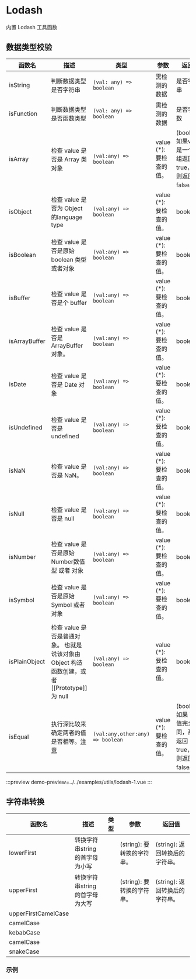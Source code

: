 # Lodash

内置 Lodash 工具函数

## 数据类型校验

| 函数名        | 描述                                                                                         | 类型                             | 参数                    | 返回值                                                          |
| ------------- | -------------------------------------------------------------------------------------------- | -------------------------------- | ----------------------- | --------------------------------------------------------------- |
| isString      | 判断数据类型是否字符串                                                                       | `(val: any) => boolean`          | 需检测的数据            | 是否字符串                                                      |
| isFunction    | 判断数据类型是否函数类型                                                                     | `(val: any) => boolean`          | 需检测的数据            | 是否字函数                                                      |
| isArray       | 检查 value 是否是 Array 类对象                                                               | `(val:any) => boolean`           | value (*): 要检查的值。 | (boolean): 如果value是一个数组返回 true，否则返回 false。       |
| isObject      | 检查 value 是否为 Object 的language type                                                     | `(val:any) => boolean`           | value (*): 要检查的值。 | boolean                                                         |
| isBoolean     | 检查 value 是否是原始 boolean 类型或者对象                                                   | `(val:any) => boolean`           | value (*): 要检查的值。 | boolean                                                         |
| isBuffer      | 检查 value 是否是个 buffer                                                                   | `(val:any) => boolean`           | value (*): 要检查的值。 | boolean                                                         |
| isArrayBuffer | 检查 value 是否是 ArrayBuffer 对象。                                                         | `(val:any) => boolean`           | value (*): 要检查的值。 | boolean                                                         |
| isDate        | 检查 value 是否是 Date 对象                                                                  | `(val:any) => boolean`           | value (*): 要检查的值。 | boolean                                                         |
| isUndefined   | 检查 value 是否是 undefined                                                                  | `(val:any) => boolean`           | value (*): 要检查的值。 | boolean                                                         |
| isNaN         | 检查 value 是否是 NaN。                                                                      | `(val:any) => boolean`           | value (*): 要检查的值。 | boolean                                                         |
| isNull        | 检查 value 是否是 null                                                                       | `(val:any) => boolean`           | value (*): 要检查的值。 | boolean                                                         |
| isNumber      | 检查 value 是否是原始Number数值型 或者 对象                                                  | `(val:any) => boolean`           | value (*): 要检查的值。 | boolean                                                         |
| isSymbol      | 检查 value 是否是原始 Symbol 或者对象                                                        | `(val:any) => boolean`           | value (*): 要检查的值。 | boolean                                                         |
| isPlainObject | 检查 value 是否是普通对象。 也就是说该对象由 Object 构造函数创建，或者 [[Prototype]] 为 null | `(val:any) => boolean`           | value (*): 要检查的值。 | boolean                                                         |
| isEqual       | 执行深比较来确定两者的值是否相等。[注意](https://www.lodashjs.com/docs/lodash.isEqual)       | `(val:any,other:any) => boolean` | value (*): 要检查的值。 | (boolean): 如果 两个值完全相同，那么返回 true，否则返回 false。 |



:::preview
demo-preview=../../examples/utils/lodash-1.vue
:::

## 字符串转换

| 函数名              | 描述                           | 类型 | 参数                       | 返回值                         |
| ------------------- | ------------------------------ | ---- | -------------------------- | ------------------------------ |
| lowerFirst          | 转换字符串string的首字母为小写 |      | (string): 要转换的字符串。 | (string): 返回转换后的字符串。 |
| upperFirst          | 转换字符串string的首字母为大写 |      | (string): 要转换的字符串。 | (string): 返回转换后的字符串。 |
| upperFirstCamelCase |                                |      |                            |                                |
| camelCase           |                                |      |                            |                                |
| kebabCase           |                                |      |                            |                                |
| camelCase           |                                |      |                            |                                |
| snakeCase           |                                |      |                            |                                |

### 示例
